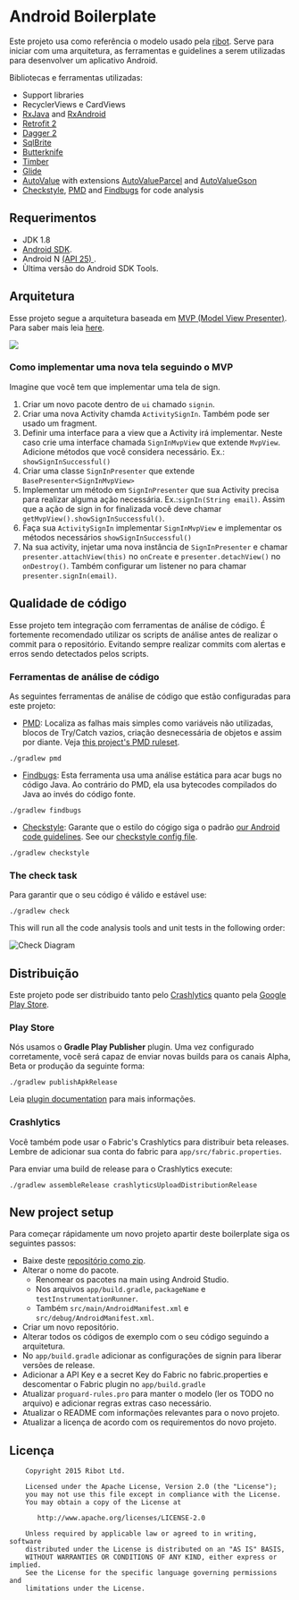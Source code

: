 # Android Boilerplate
Este projeto usa como referência o modelo usado pela [ribot](http://ribot.co.uk). Serve para iniciar com uma arquitetura, as ferramentas e guidelines a serem utilizadas para desenvolver um aplicativo Android.

Bibliotecas e ferramentas utilizadas:

- Support libraries
- RecyclerViews e CardViews
- [RxJava](https://github.com/ReactiveX/RxJava) and [RxAndroid](https://github.com/ReactiveX/RxAndroid)
- [Retrofit 2](http://square.github.io/retrofit/)
- [Dagger 2](http://google.github.io/dagger/)
- [SqlBrite](https://github.com/square/sqlbrite)
- [Butterknife](https://github.com/JakeWharton/butterknife)
- [Timber](https://github.com/JakeWharton/timber)
- [Glide](https://github.com/bumptech/glide)
- [AutoValue](https://github.com/google/auto/tree/master/value) with extensions [AutoValueParcel](https://github.com/rharter/auto-value-parcel) and [AutoValueGson](https://github.com/rharter/auto-value-gson)
- [Checkstyle](http://checkstyle.sourceforge.net/), [PMD](https://pmd.github.io/) and [Findbugs](http://findbugs.sourceforge.net/) for code analysis

## Requerimentos

- JDK 1.8
- [Android SDK](http://developer.android.com/sdk/index.html).
- Android N [(API 25) ](http://developer.android.com/tools/revisions/platforms.html).
- Ùltima versão do Android SDK Tools.


## Arquitetura

Esse projeto segue a arquitetura baseada em [MVP (Model View Presenter)](https://en.wikipedia.org/wiki/Model%E2%80%93view%E2%80%93presenter). Para saber mais leia [here](https://github.com/ribot/android-guidelines/blob/master/architecture_guidelines/android_architecture.md).

![](https://github.com/ribot/android-guidelines/raw/master/architecture_guidelines/architecture_diagram.png)

### Como implementar uma nova tela seguindo o MVP

Imagine que você tem que implementar uma tela de sign.

1. Criar um novo pacote dentro de `ui` chamado `signin`.
2. Criar uma nova Activity chamda `ActivitySignIn`. Também pode ser usado um fragment.
3. Definir uma interface para a view que a Activity irá implementar. Neste caso crie uma interface chamada `SignInMvpView` que extende `MvpView`. Adicione métodos que você considera necessário. Ex.: `showSignInSuccessful()`
4. Criar uma classe `SignInPresenter` que extende `BasePresenter<SignInMvpView>`
5. Implementar um método em `SignInPresenter` que sua Activity precisa para realizar alguma ação necessária. Ex.:`signIn(String email)`. Assim que a ação de sign in for finalizada você deve chamar `getMvpView().showSignInSuccessful()`.
6. Faça sua `ActivitySignIn` implementar `SignInMvpView` e implementar os métodos necessários `showSignInSuccessful()`
8. Na sua activity, injetar uma nova instância de `SignInPresenter` e chamar `presenter.attachView(this)` no `onCreate` e `presenter.detachView()` no `onDestroy()`. Também configurar um listener no para chamar `presenter.signIn(email)`.

## Qualidade de código

Esse projeto tem integração com ferramentas de análise de código. É fortemente recomendado utilizar os scripts de análise antes de realizar o commit para o repositório. Evitando sempre realizar commits com alertas e erros sendo detectados pelos scripts.

### Ferramentas de análise de código

As seguintes ferramentas de análise de código que estão configuradas para este projeto:

* [PMD](https://pmd.github.io/): Localiza as falhas mais simples como variáveis não utilizadas, blocos de Try/Catch vazios, criação desnecessária de objetos e assim por diante. Veja [this project's PMD ruleset](config/quality/pmd/pmd-ruleset.xml).

```
./gradlew pmd
```

* [Findbugs](http://findbugs.sourceforge.net/): Esta ferramenta usa uma análise estática para acar bugs no código Java. Ao contrário do PMD, ela usa bytecodes compilados do Java ao invés do código fonte.

```
./gradlew findbugs
```

* [Checkstyle](http://checkstyle.sourceforge.net/): Garante que o estilo do cógigo siga o padrão [our Android code guidelines](https://github.com/ribot/android-guidelines/blob/master/project_and_code_guidelines.md#2-code-guidelines). See our [checkstyle config file](config/quality/checkstyle/checkstyle-config.xml).

```
./gradlew checkstyle
```

### The check task
Para garantir que o seu código é válido e estável use:

```
./gradlew check
```

This will run all the code analysis tools and unit tests in the following order:

![Check Diagram](images/check-task-diagram.png)

## Distribuição

Este projeto pode ser distribuido tanto pelo [Crashlytics](http://support.crashlytics.com/knowledgebase/articles/388925-beta-distributions-with-gradle) quanto pela [Google Play Store](https://github.com/Triple-T/gradle-play-publisher).

### Play Store

Nós usamos o __Gradle Play Publisher__ plugin. Uma vez configurado corretamente, você será capaz de enviar novas builds para os canais
Alpha, Beta or produção da seguinte forma:

```
./gradlew publishApkRelease
```
Leia [plugin documentation](https://github.com/Triple-T/gradle-play-publisher) para mais informações.

### Crashlytics

Você também pode usar o Fabric's Crashlytics para distribuir beta releases. Lembre de adicionar sua conta do fabric
para `app/src/fabric.properties`.

Para enviar uma build de release para o Crashlytics execute:

```
./gradlew assembleRelease crashlyticsUploadDistributionRelease
```

## New project setup

Para começar rápidamente um novo projeto apartir deste boilerplate siga os seguintes passos:

* Baixe deste [repositório como zip](https://github.com/ribot/android-boilerplate/archive/master.zip).
* Alterar o nome do pacote.
  * Renomear os pacotes na main using Android Studio.
  * Nos arquivos `app/build.gradle`, `packageName` e `testInstrumentationRunner`.
  * Também `src/main/AndroidManifest.xml` e `src/debug/AndroidManifest.xml`.
* Criar um novo repositório.
* Alterar todos os códigos de exemplo com o seu código seguindo a arquitetura.
* No `app/build.gradle` adicionar as configurações de signin para liberar versões de release.
* Adicionar a API Key e a secret Key do Fabric no fabric.properties e descomentar o Fabric plugin no `app/build.gradle`
* Atualizar `proguard-rules.pro` para manter o modelo (ler os TODO no arquivo) e adicionar regras extras caso necessário.
* Atualizar o README com informações relevantes para o novo projeto.
* Atualizar a licença de acordo com os requirementos do novo projeto.

## Licença

```
    Copyright 2015 Ribot Ltd.

    Licensed under the Apache License, Version 2.0 (the "License");
    you may not use this file except in compliance with the License.
    You may obtain a copy of the License at

       http://www.apache.org/licenses/LICENSE-2.0

    Unless required by applicable law or agreed to in writing, software
    distributed under the License is distributed on an "AS IS" BASIS,
    WITHOUT WARRANTIES OR CONDITIONS OF ANY KIND, either express or implied.
    See the License for the specific language governing permissions and
    limitations under the License.
```
